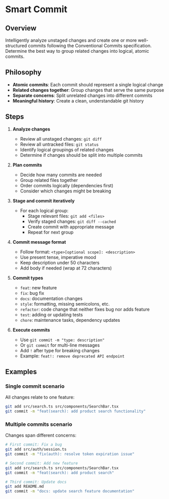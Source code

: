 # Smart Commit

## Overview
Intelligently analyze unstaged changes and create one or more well-structured commits following the Conventional Commits specification. Determine the best way to group related changes into logical, atomic commits.

## Philosophy
- **Atomic commits**: Each commit should represent a single logical change
- **Related changes together**: Group changes that serve the same purpose
- **Separate concerns**: Split unrelated changes into different commits
- **Meaningful history**: Create a clean, understandable git history

## Steps
1. **Analyze changes**
   - Review all unstaged changes: `git diff`
   - Review all untracked files: `git status`
   - Identify logical groupings of related changes
   - Determine if changes should be split into multiple commits

2. **Plan commits**
   - Decide how many commits are needed
   - Group related files together
   - Order commits logically (dependencies first)
   - Consider which changes might be breaking

3. **Stage and commit iteratively**
   - For each logical group:
     - Stage relevant files: `git add <files>`
     - Verify staged changes: `git diff --cached`
     - Create commit with appropriate message
     - Repeat for next group

4. **Commit message format**
   - Follow format: `<type>[optional scope]: <description>`
   - Use present tense, imperative mood
   - Keep description under 50 characters
   - Add body if needed (wrap at 72 characters)

5. **Commit types**
   - `feat`: new feature
   - `fix`: bug fix
   - `docs`: documentation changes
   - `style`: formatting, missing semicolons, etc.
   - `refactor`: code change that neither fixes bug nor adds feature
   - `test`: adding or updating tests
   - `chore`: maintenance tasks, dependency updates

6. **Execute commits**
   - Use `git commit -m "type: description"`
   - Or `git commit` for multi-line messages
   - Add `!` after type for breaking changes
   - Example: `feat!: remove deprecated API endpoint`

## Examples

### Single commit scenario
All changes relate to one feature:
```bash
git add src/search.ts src/components/SearchBar.tsx
git commit -m "feat(search): add product search functionality"
```

### Multiple commits scenario
Changes span different concerns:
```bash
# First commit: Fix a bug
git add src/auth/session.ts
git commit -m "fix(auth): resolve token expiration issue"

# Second commit: Add new feature
git add src/search.ts src/components/SearchBar.tsx
git commit -m "feat(search): add product search"

# Third commit: Update docs
git add README.md
git commit -m "docs: update search feature documentation"
```